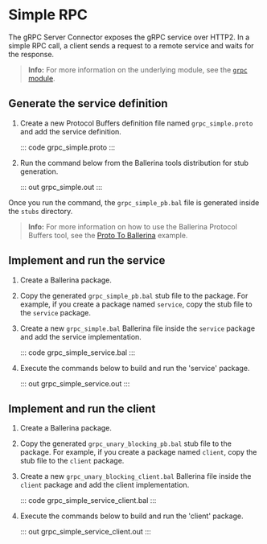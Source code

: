 # Simple RPC

The gRPC Server Connector exposes the gRPC service over HTTP2.
In a simple RPC call, a client sends a request to a remote service and waits for the response.

>**Info:** For more information on the underlying module, see the [`grpc` module](https://lib.ballerina.io/ballerina/grpc/latest/).

## Generate the service definition

1. Create a new Protocol Buffers definition file named `grpc_simple.proto` and add the service definition.

    ::: code grpc_simple.proto :::

2. Run the command below from the Ballerina tools distribution for stub generation.

   ::: out grpc_simple.out :::

Once you run the command, the `grpc_simple_pb.bal` file is generated inside the `stubs` directory.

>**Info:** For more information on how to use the Ballerina Protocol Buffers tool, see the [Proto To Ballerina](https://ballerina.io/learn/by-example/proto-to-ballerina.html) example.

## Implement and run the service

1. Create a Ballerina package.

2. Copy the generated `grpc_simple_pb.bal` stub file to the package. For example, if you create a package named `service`, copy the stub file to the `service` package.

3. Create a new `grpc_simple.bal` Ballerina file inside the `service` package and add the service implementation.

   ::: code grpc_simple_service.bal :::

4. Execute the commands below to build and run the 'service' package.

   ::: out grpc_simple_service.out :::

## Implement and run the client

1. Create a Ballerina package.

2. Copy the generated `grpc_unary_blocking_pb.bal` stub file to the package. For example, if you create a package named `client`, copy the stub file to the `client` package.

3. Create a new `grpc_unary_blocking_client.bal` Ballerina file inside the `client` package and add the client implementation.

   ::: code grpc_simple_service_client.bal :::

4. Execute the commands below to build and run the 'client' package.

   ::: out grpc_simple_service_client.out :::